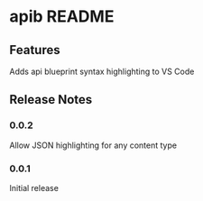 # apib README

## Features

Adds api blueprint syntax highlighting to VS Code

## Release Notes

### 0.0.2

Allow JSON highlighting for any content type

### 0.0.1

Initial release